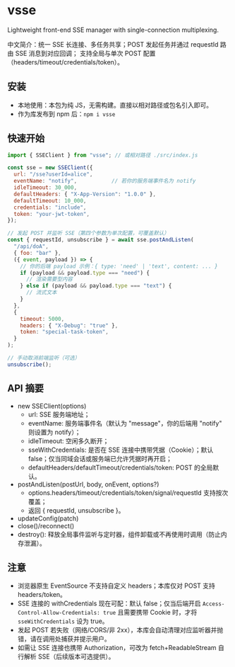 # vsse

Lightweight front-end SSE manager with single-connection multiplexing.

中文简介：统一 SSE 长连接、多任务共享；POST 发起任务并通过 requestId 路由 SSE 消息到对应回调；
支持全局与单次 POST 配置（headers/timeout/credentials/token）。

## 安装
- 本地使用：本包为纯 JS，无需构建。直接以相对路径或包名引入即可。
- 作为库发布到 npm 后：`npm i vsse`

## 快速开始
```js
import { SSEClient } from "vsse"; // 或相对路径 ./src/index.js

const sse = new SSEClient({
  url: "/sse?userId=alice",
  eventName: "notify",           // 若你的服务端事件名为 notify
  idleTimeout: 30_000,
  defaultHeaders: { "X-App-Version": "1.0.0" },
  defaultTimeout: 10_000,
  credentials: "include",
  token: "your-jwt-token",
});

// 发起 POST 并监听 SSE（第四个参数为单次配置，可覆盖默认）
const { requestId, unsubscribe } = await sse.postAndListen(
  "/api/doA",
  { foo: "bar" },
  ({ event, payload }) => {
    // 你的后端 payload 示例：{ type: 'need' | 'text', content: ... }
    if (payload && payload.type === "need") {
      // 渲染需要型内容
    } else if (payload && payload.type === "text") {
      // 流式文本
    }
  },
  {
    timeout: 5000,
    headers: { "X-Debug": "true" },
    token: "special-task-token",
  }
);

// 手动取消前端监听（可选）
unsubscribe();
```

## API 摘要
- new SSEClient(options)
  - url: SSE 服务端地址；
  - eventName: 服务端事件名（默认为 "message"，你的后端用 "notify" 则设置为 notify）；
  - idleTimeout: 空闲多久断开；
  - sseWithCredentials: 是否在 SSE 连接中携带凭据（Cookie）；默认 false；仅当同域会话或服务端已允许凭据时再开启；
  - defaultHeaders/defaultTimeout/credentials/token: POST 的全局默认。
- postAndListen(postUrl, body, onEvent, options?)
  - options.headers/timeout/credentials/token/signal/requestId 支持按次覆盖；
  - 返回 { requestId, unsubscribe }。
- updateConfig(patch)
- close()/reconnect()
- destroy(): 释放全局事件监听与定时器，组件卸载或不再使用时调用（防止内存泄漏）。

## 注意
- 浏览器原生 EventSource 不支持自定义 headers；本库仅对 POST 支持 headers/token。
- SSE 连接的 withCredentials 现在可配：默认 false；仅当后端开启 `Access-Control-Allow-Credentials: true` 且需要携带 Cookie 时，才将 `sseWithCredentials` 设为 true。
- 发起 POST 若失败（网络/CORS/非 2xx），本库会自动清理对应监听器并抛错，请在调用处捕获并提示用户。
- 如需让 SSE 连接也携带 Authorization，可改为 fetch+ReadableStream 自行解析 SSE（后续版本可选提供）。
